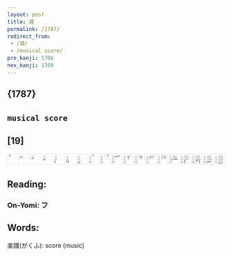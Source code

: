 ```yaml
---
layout: post
title: 譜
permalink: /1787/
redirect_from:
 - /譜/
 - /musical score/
pre_kanji: 1786
nex_kanji: 1788
---
```


## {1787}

## `musical score`

## [19]

<div class="stroke"><img src="../images/E8AD9C.png" /></div>

## Reading:

### On-Yomi: フ

## Words:

楽譜(がくふ): score (music)
